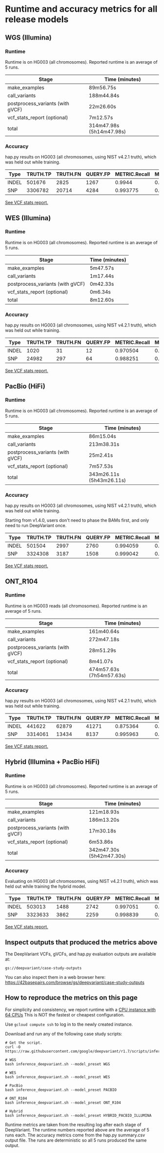 # Runtime and accuracy metrics for all release models

## WGS (Illumina)

### Runtime

Runtime is on HG003 (all chromosomes).
Reported runtime is an average of 5 runs.

Stage                            | Time (minutes)
-------------------------------- | ------------------
make_examples                    | 89m56.75s
call_variants                    | 188m44.84s
postprocess_variants (with gVCF) | 22m26.60s
vcf_stats_report (optional)      | 7m12.57s
total                            | 314m47.98s (5h14m47.98s)

### Accuracy

hap.py results on HG003 (all chromosomes, using NIST v4.2.1 truth), which was
held out while training.

| Type  | TRUTH.TP | TRUTH.FN | QUERY.FP | METRIC.Recall | METRIC.Precision | METRIC.F1_Score |
| ----- | -------- | -------- | -------- | ------------- | ---------------- | --------------- |
| INDEL | 501676   | 2825     | 1267     | 0.9944        | 0.997583         | 0.995989        |
| SNP   | 3306782  | 20714    | 4284     | 0.993775      | 0.998707         | 0.996235        |

[See VCF stats report.](https://storage.googleapis.com/deepvariant/visual_reports/DeepVariant/1.7.0/WGS/deepvariant.output.visual_report.html)

## WES (Illumina)

### Runtime

Runtime is on HG003 (all chromosomes).
Reported runtime is an average of 5 runs.

Stage                            | Time (minutes)
-------------------------------- | -----------------
make_examples                    | 5m47.57s
call_variants                    | 1m17.44s
postprocess_variants (with gVCF) | 0m42.33s
vcf_stats_report (optional)      | 0m6.34s
total                            | 8m12.60s

### Accuracy

hap.py results on HG003 (all chromosomes, using NIST v4.2.1 truth), which was
held out while training.

| Type  | TRUTH.TP | TRUTH.FN | QUERY.FP | METRIC.Recall | METRIC.Precision | METRIC.F1_Score |
| ----- | -------- | -------- | -------- | ------------- | ---------------- | --------------- |
| INDEL | 1020     | 31       | 12       | 0.970504      | 0.988615         | 0.979476        |
| SNP   | 24982    | 297      | 64       | 0.988251      | 0.997445         | 0.992827        |

[See VCF stats report.](https://storage.googleapis.com/deepvariant/visual_reports/DeepVariant/1.7.0/WES/deepvariant.output.visual_report.html)

## PacBio (HiFi)

### Runtime

Runtime is on HG003 (all chromosomes).
Reported runtime is an average of 5 runs.

Stage                            | Time (minutes)
-------------------------------- | -------------------
make_examples                    | 86m15.04s
call_variants                    | 213m38.31s
postprocess_variants (with gVCF) | 25m2.41s
vcf_stats_report (optional)      | 7m57.53s
total                            | 343m26.11s (5h43m26.11s)

### Accuracy

hap.py results on HG003 (all chromosomes, using NIST v4.2.1 truth), which was
held out while training.

Starting from v1.4.0, users don't need to phase the BAMs first, and only need
to run DeepVariant once.

| Type  | TRUTH.TP | TRUTH.FN | QUERY.FP | METRIC.Recall | METRIC.Precision | METRIC.F1_Score |
| ----- | -------- | -------- | -------- | ------------- | ---------------- | --------------- |
| INDEL | 501504   | 2997     | 2760     | 0.994059      | 0.994744         | 0.994402        |
| SNP   | 3324308  | 3187     | 1508     | 0.999042      | 0.999547         | 0.999295        |

[See VCF stats report.](https://storage.googleapis.com/deepvariant/visual_reports/DeepVariant/1.7.0/PACBIO/deepvariant.output.visual_report.html)

## ONT_R104

### Runtime

Runtime is on HG003 reads (all chromosomes).
Reported runtime is an average of 5 runs.

Stage                            | Time (minutes)
-------------------------------- | --------------------
make_examples                    | 161m40.64s
call_variants                    | 272m47.18s
postprocess_variants (with gVCF) | 28m51.29s
vcf_stats_report (optional)      | 8m41.07s
total                            | 474m57.63s (7h54m57.63s)

### Accuracy

hap.py results on HG003 (all chromosomes, using NIST v4.2.1
truth), which was held out while training.

| Type  | TRUTH.TP | TRUTH.FN | QUERY.FP | METRIC.Recall | METRIC.Precision | METRIC.F1_Score |
| ----- | -------- | -------- | -------- | ------------- | ---------------- | --------------- |
| INDEL | 441622   | 62879    | 41271    | 0.875364      | 0.917466         | 0.895921        |
| SNP   | 3314061  | 13434    | 8137     | 0.995963      | 0.997552         | 0.996757        |

[See VCF stats report.](https://storage.googleapis.com/deepvariant/visual_reports/DeepVariant/1.7.0/ONT_R104/deepvariant.output.visual_report.html)

## Hybrid (Illumina + PacBio HiFi)

### Runtime

Runtime is on HG003 (all chromosomes).
Reported runtime is an average of 5 runs.

Stage                            | Time (minutes)
-------------------------------- | -------------------
make_examples                    | 121m18.93s
call_variants                    | 186m13.20s
postprocess_variants (with gVCF) | 17m30.18s
vcf_stats_report (optional)      | 6m53.86s
total                            | 342m47.30s (5h42m47.30s)

### Accuracy

Evaluating on HG003 (all chromosomes, using NIST v4.2.1 truth), which was held
out while training the hybrid model.

| Type  | TRUTH.TP | TRUTH.FN | QUERY.FP | METRIC.Recall | METRIC.Precision | METRIC.F1_Score |
| ----- | -------- | -------- | -------- | ------------- | ---------------- | --------------- |
| INDEL | 503013   | 1488     | 2742     | 0.997051      | 0.994828         | 0.995938        |
| SNP   | 3323633  | 3862     | 2259     | 0.998839      | 0.999321         | 0.99908         |

[See VCF stats report.](https://storage.googleapis.com/deepvariant/visual_reports/DeepVariant/1.7.0/HYBRID/deepvariant.output.visual_report.html)

## Inspect outputs that produced the metrics above

The DeepVariant VCFs, gVCFs, and hap.py evaluation outputs are available at:

```
gs://deepvariant/case-study-outputs
```

You can also inspect them in a web browser here:
https://42basepairs.com/browse/gs/deepvariant/case-study-outputs

## How to reproduce the metrics on this page

For simplicity and consistency, we report runtime with a
[CPU instance with 64 CPUs](deepvariant-details.md#command-for-a-cpu-only-machine-on-google-cloud-platform)
This is NOT the fastest or cheapest configuration.

Use `gcloud compute ssh` to log in to the newly created instance.

Download and run any of the following case study scripts:

```
# Get the script.
curl -O https://raw.githubusercontent.com/google/deepvariant/r1.7/scripts/inference_deepvariant.sh

# WGS
bash inference_deepvariant.sh --model_preset WGS

# WES
bash inference_deepvariant.sh --model_preset WES

# PacBio
bash inference_deepvariant.sh --model_preset PACBIO

# ONT_R104
bash inference_deepvariant.sh --model_preset ONT_R104

# Hybrid
bash inference_deepvariant.sh --model_preset HYBRID_PACBIO_ILLUMINA
```

Runtime metrics are taken from the resulting log after each stage of
DeepVariant. The runtime numbers reported above are the average of 5 runs each.
The accuracy metrics come from the hap.py summary.csv output file.
The runs are deterministic so all 5 runs produced the same output.

[CPU instance with 64 CPUs]: deepvariant-details.md#command-for-a-cpu-only-machine-on-google-cloud-platform

